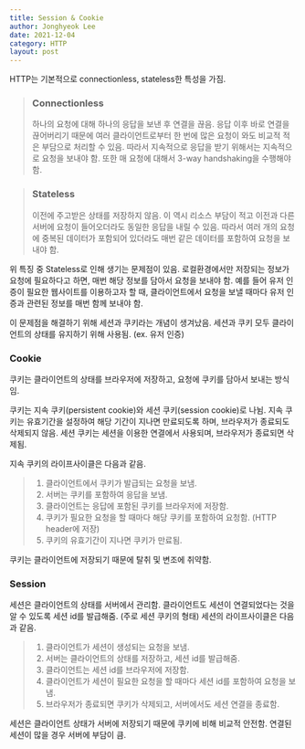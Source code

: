 ```yaml
---
title: Session & Cookie
author: Jonghyeok Lee
date: 2021-12-04
category: HTTP
layout: post
---
```


HTTP는 기본적으로 connectionless, stateless한 특성을 가짐.

> ### Connectionless
> 
> 하나의 요청에 대해 하나의 응답을 보낸 후 연결을 끊음.
> 응답 이후 바로 연결을 끊어버리기 때문에 여러 클라이언트로부터 한 번에 많은 요청이 와도 비교적 적은 부담으로 처리할 수 있음.
> 따라서 지속적으로 응답을 받기 위해서는 지속적으로 요청을 보내야 함.
> 또한 매 요청에 대해서 3-way handshaking을 수행해야 함.

> ### Stateless		
> 
> 이전에 주고받은 상태를 저장하지 않음.
> 이 역시 리소스 부담이 적고 이전과 다른 서버에 요청이 들어오더라도 동일한 응답을 내릴 수 있음.
> 따라서 여러 개의 요청에 중복된 데이터가 포함되어 있더라도 매번 같은 데이터를 포함하여 요청을 보내야 함.

위 특징 중 Stateless로 인해 생기는 문제점이 있음.
로컬환경에서만 저장되는 정보가 요청에 필요하다고 하면, 매번 해당 정보를 담아서 요청을 보내야 함.
예를 들어 유저 인증이 필요한 웹사이트를 이용하고자 할 때, 클라이언트에서 요청을 보낼 때마다 유저 인증과 관련된 정보를 매번 함께 보내야 함.

이 문제점을 해결하기 위해 세션과 쿠키라는 개념이 생겨났음.
세션과 쿠키 모두 클라이언트의 상태를 유지하기 위해 사용됨. (ex. 유저 인증)

### Cookie

쿠키는 클라이언트의 상태를 브라우저에 저장하고, 요청에 쿠키를 담아서 보내는 방식임.

쿠키는 지속 쿠키(persistent cookie)와 세션 쿠키(session cookie)로 나뉨.
지속 쿠키는 유효기간을 설정하여 해당 기간이 지나면 만료되도록 하며, 브라우저가 종료되도 삭제되지 않음.
세션 쿠키는 세션을 이용한 연결에서 사용되며, 브라우저가 종료되면 삭제됨.

지속 쿠키의 라이프사이클은 다음과 같음.
> 1. 클라이언트에서 쿠키가 발급되는 요청을 보냄.
> 2. 서버는 쿠키를 포함하여 응답을 보냄.
> 3. 클라이언트는 응답에 포함된 쿠키를 브라우저에 저장함.
> 4. 쿠키가 필요한 요청을 할 때마다 해당 쿠키를 포함하여 요청함. (HTTP header에 저장)
> 5. 쿠키의 유효기간이 지나면 쿠키가 만료됨.

쿠키는 클라이언트에 저장되기 때문에 탈취 및 변조에 취약함.

### Session

세션은 클라이언트의 상태를 서버에서 관리함.
클라이언트도 세션이 연결되었다는 것을 알 수 있도록 세션 id를 발급해줌. (주로 세션 쿠키의 형태)
세션의 라이프사이클은 다음과 같음.
> 1. 클라이언트가 세션이 생성되는 요청을 보냄.
> 2. 서버는 클라이언트의 상태를 저장하고, 세션 id를 발급해줌.
> 3. 클라이언트는 세션 id를 브라우저에 저장함.
> 4. 클라이언트가 세션이 필요한 요청을 할 때마다 세션 id를 포함하여 요청을 보냄.
> 5. 브라우저가 종료되면 쿠키가 삭제되고, 서버에서도 세션 연결을 종료함.

세션은 클라이언트 상태가 서버에 저장되기 때문에 쿠키에 비해 비교적 안전함.
연결된 세션이 많을 경우 서버에 부담이 큼.